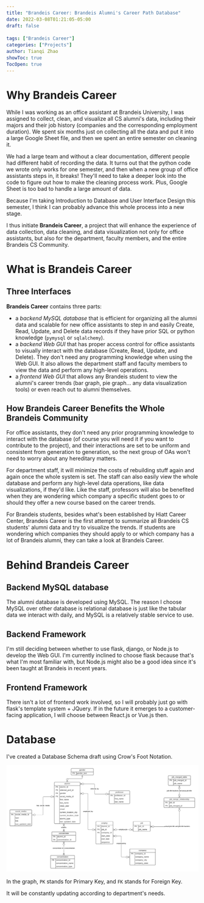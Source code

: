 ```yaml
---
title: "Brandeis Career: Brandeis Alumni's Career Path Database"
date: 2022-03-08T01:21:05-05:00
draft: false

tags: ["Brandeis Career"]
categories: ["Projects"]
author: Tianqi Zhao
showToc: true
TocOpen: true
---
```


# Why Brandeis Career

While I was working as an office assistant at Brandeis University, I was assigned to collect, clean, and visualize all CS alumni's data, including their majors and their job history (companies and the corresponding employment duration). We spent six months just on collecting all the data and put it into a large Google Sheet file, and then we spent an entire semester on cleaning it. 

We had a large team and without a clear documentation, different people had different habit of recording the data. It turns out that the python code we wrote only works for one semester, and then when a new group of office assistants steps in, it breaks! They'll need to take a deeper look into the code to figure out how to make the cleaning process work. Plus, Google Sheet is too bad to handle a large amount of data.

Because I'm taking Introduction to Database and User Interface Design this semester, I think I can probably advance this whole process into a new stage.

I thus initiate **Brandeis Career**, a project that will enhance the experience of data collection, data cleaning, and data visualization not only for office assistants, but also for the department, faculty members, and the entire Brandeis CS Community.

# What is Brandeis Career

## Three Interfaces

**Brandeis Career** contains three parts: 

- a *backend MySQL database* that is efficient for organizing all the alumni data and scalable for new office assistants to step in and easily Create, Read, Update, and Delete data records if they have prior SQL or python knowledge (`pymysql` or `sqlalchemy`).
- a *backend Web GUI* that has proper access control for office assistants to visually interact with the database (Create, Read, Update, and Delete). They don't need any programming knowledge when using the Web GUI. It also allows the department staff and faculty members to view the data and perform any high-level operations.
- a *frontend Web GUI* that allows any Brandeis student to view the alumni's career trends (bar graph, pie graph... any data visualization tools) or even reach out to alumni themselves.

## How Brandeis Career Benefits the Whole Brandeis Community

For office assistants, they don't need any prior programming knowledge to interact with the database (of course you will need it if you want to contribute to the project), and their interactions are set to be uniform and consistent from generation to generation, so the next group of OAs won't need to worry about any hereditary matters.

For department staff, it will minimize the costs of rebuilding stuff again and again once the whole system is set. The staff can also easily view the whole database and perform any high-level data operations, like data visualizations, if they'd like. Like the staff, professors will also be benefited when they are wondering which company a specific student goes to or should they offer a new course based on the career trends.

For Brandeis students, besides what's been established by Hiatt Career Center, Brandeis Career is the first attempt to summarize all Brandeis CS students' alumni data and try to visualize the trends. If students are wondering which companies they should apply to or which company has a lot of Brandeis alumni, they can take a look at Brandeis Career.

# Behind Brandeis Career

## Backend MySQL database

The alumni database is developed using MySQL. The reason I choose MySQL over other database is relational database is just like the tabular data we interact with daily, and MySQL is a relatively stable service to use.

## Backend Framework

I'm still deciding between whether to use flask, django, or Node.js to develop the Web GUI. I'm currently inclined to choose flask because that's what I'm most familiar with, but Node.js might also be a good idea since it's been taught at Brandeis in recent years.

## Frontend Framework

There isn't a lot of frontend work involved, so I will probably just go with flask's template system + JQuery. If in the future it emerges to a customer-facing application, I will choose between React.js or Vue.js then.

# Database

I've created a Database Schema draft using Crow's Foot Notation.

![Database Schema Draft](../../img/db-design.png)

In the graph, `PK` stands for Primary Key, and `FK` stands for Foreign Key.

It will be constantly updating according to department's needs.
